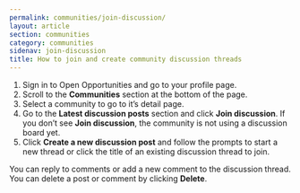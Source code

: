 ```yaml
---
permalink: communities/join-discussion/
layout: article
section: communities
category: communities
sidenav: join-discussion
title: How to join and create community discussion threads
---
```


1. Sign in to Open Opportunities and go to your profile page.
2. Scroll to the **Communities** section at the bottom of the page.
3. Select a community to go to it’s detail page.
4. Go to the **Latest discussion posts** section and click **Join discussion**. If you don’t see **Join discussion**, the community is not using a discussion board yet.
5. Click **Create a new discussion post** and follow the prompts to start a new thread or click the title of an existing discussion thread to join.

You can reply to comments or add a new comment to the discussion thread. You can delete a post or comment by clicking **Delete**.


